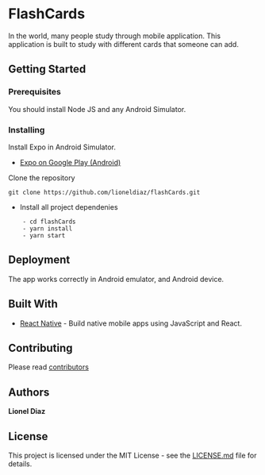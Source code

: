 # FlashCards
In the world, many people study through mobile application. This application is built to study with different cards that someone can add.

## Getting Started
### Prerequisites
You should install Node JS and any Android Simulator.

### Installing
Install Expo in Android Simulator.
* [Expo on Google Play (Android)](https://play.google.com/store/apps/details?id=host.exp.exponent)

Clone the repository
```
git clone https://github.com/lioneldiaz/flashCards.git
```

* Install all project dependenies
```
    - cd flashCards
    - yarn install
    - yarn start
```
## Deployment
The app works correctly in Android emulator, and Android device. 

## Built With

* [React Native](https://facebook.github.io/react-native/) - Build native mobile apps using JavaScript and React.

## Contributing

Please read [contributors](https://github.com/lioneldiaz/flashCards/graphs/contributors)

## Authors

**Lionel Diaz**

## License

This project is licensed under the MIT License - see the [LICENSE.md](LICENSE.md) file for details.
